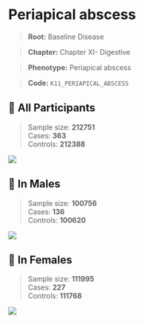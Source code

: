 # Periapical abscess

> **Root:** Baseline Disease  

> **Chapter:** Chapter XI- Digestive  

> **Phenotype:** Periapical abscess  

> **Code:** `K11_PERIAPICAL_ABSCESS`

## 🧪 All Participants  
> Sample size: **212751**  
> Cases: **363**  
> Controls: **212388**
<img src="/Disease/Figures/ALL/Baseline/K11_PERIAPICAL_ABSCESS.png"/>
<CsvTable src="/public/Disease/Data/ALL/Baseline/LG_K11_PERIAPICAL_ABSCESS.csv" label="🔍 View full results" />

## 👨 In Males  
> Sample size: **100756**  
> Cases: **136**  
> Controls: **100620**
<img src="/Disease/Figures/Male/Baseline/K11_PERIAPICAL_ABSCESS.png"/>
<CsvTable src="/public/Disease/Data/Male/Baseline/LG_K11_PERIAPICAL_ABSCESS.csv" label="🔍 View full results" />

## 👩 In Females  
> Sample size: **111995**  
> Cases: **227**  
> Controls: **111768**
<img src="/Disease/Figures/Female/Baseline/K11_PERIAPICAL_ABSCESS.png"/>
<CsvTable src="/public/Disease/Data/Female/Baseline/LG_K11_PERIAPICAL_ABSCESS.csv" label="🔍 View full results" />
